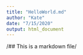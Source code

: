 ```yaml
---
title: "HelloWorld.md"
author: "Kate"
date: "7/15/2020"
output: html_document
---
```


/## This is a markdown file/
